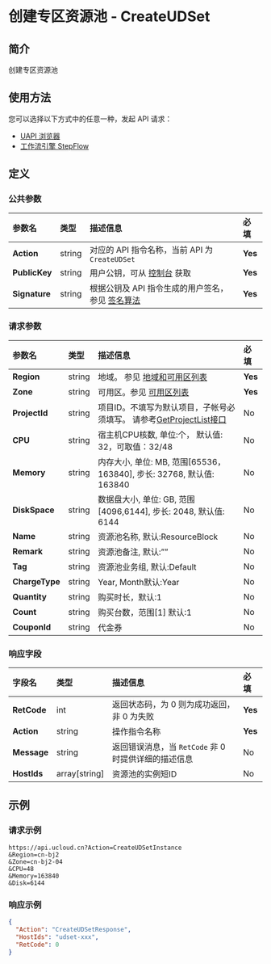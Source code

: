 # 创建专区资源池 - CreateUDSet

## 简介

创建专区资源池






## 使用方法

您可以选择以下方式中的任意一种，发起 API 请求：
- [UAPI 浏览器](https://console.ucloud.cn/uapi/detail?id=CreateUDSet)
- [工作流引擎 StepFlow](https://console.ucloud.cn/stepflow/manage/)


## 定义

### 公共参数

| 参数名 | 类型 | 描述信息 | 必填 |
|:---|:---|:---|:---|
| **Action**     | string  | 对应的 API 指令名称，当前 API 为 `CreateUDSet`                        | **Yes** |
| **PublicKey**  | string  | 用户公钥，可从 [控制台](https://console.ucloud.cn/uapi/apikey) 获取                                             | **Yes** |
| **Signature**  | string  | 根据公钥及 API 指令生成的用户签名，参见 [签名算法](api/summary/signature.md)  | **Yes** |

### 请求参数

| 参数名 | 类型 | 描述信息 | 必填 |
|:---|:---|:---|:---|
| **Region** | string | 地域。 参见 [地域和可用区列表](api/summary/regionlist) |**Yes**|
| **Zone** | string | 可用区。参见 [可用区列表](api/summary/regionlist) |**Yes**|
| **ProjectId** | string | 项目ID。不填写为默认项目，子帐号必须填写。 请参考[GetProjectList接口](api/summary/get_project_list) |No|
| **CPU** | string | 宿主机CPU核数, 单位:个， 默认值: 32，可取值：32/48 |No|
| **Memory** | string | 内存大小, 单位: MB, 范围[65536，163840], 步长: 32768, 默认值: 163840 |No|
| **DiskSpace** | string | 数据盘大小, 单位: GB, 范围[4096,6144], 步长: 2048, 默认值: 6144 |No|
| **Name** | string | 资源池名称, 默认:ResourceBlock |No|
| **Remark** | string | 资源池备注, 默认:”” |No|
| **Tag** | string | 资源池业务组, 默认:Default |No|
| **ChargeType** | string | Year, Month默认:Year |No|
| **Quantity** | string | 购买时长，默认:1 |No|
| **Count** | string | 购买台数，范围[1] 默认:1 |No|
| **CouponId** | string | 代金券 |No|

### 响应字段

| 字段名 | 类型 | 描述信息 | 必填 |
|:---|:---|:---|:---|
| **RetCode** | int | 返回状态码，为 0 则为成功返回，非 0 为失败 |**Yes**|
| **Action** | string | 操作指令名称 |**Yes**|
| **Message** | string | 返回错误消息，当 `RetCode` 非 0 时提供详细的描述信息 |No|
| **HostIds** | array[string] | 资源池的实例短ID |No|




## 示例

### 请求示例
    
```
https://api.ucloud.cn?Action=CreateUDSetInstance
&Region=cn-bj2
&Zone=cn-bj2-04
&CPU=48
&Memory=163840
&Disk=6144
```

### 响应示例
    
```json
{
  "Action": "CreateUDSetResponse",
  "HostIds": "udset-xxx",
  "RetCode": 0
}
```





